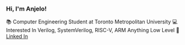 ### Hi, I'm Anjelo!

📚 Computer Engineering Student at Toronto Metropolitan University
💻 Interested In Verilog, SystemVerilog, RISC-V, ARM Anything Low Level
🤙 [Linked In](https://www.linkedin.com/in/anjelogana)
